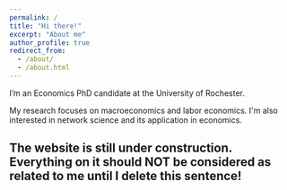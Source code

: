 ```yaml
---
permalink: /
title: "Hi there!"
excerpt: "About me"
author_profile: true
redirect_from: 
  - /about/
  - /about.html
---
```


I’m an Economics PhD candidate at the University of Rochester. 

My research focuses on macroeconomics and labor economics. I'm also interested in network science and its application in economics.

## The website is still under construction. Everything on it should NOT be considered as related to me until I delete this sentence!
